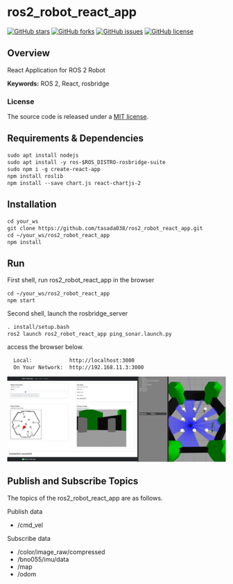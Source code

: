 # ros2_robot_react_app

[![GitHub stars](https://img.shields.io/github/stars/tasada038/ros2_robot_react_app.svg?style=social&label=Star&maxAge=2592000)](https://github.com/tasada038/ros2_robot_react_app/stargazers/)
[![GitHub forks](https://img.shields.io/github/forks/tasada038/ros2_robot_react_app.svg?style=social&label=Fork&maxAge=2592000)](https://github.com/tasada038/ros2_robot_react_app/network/)
[![GitHub issues](https://img.shields.io/github/issues/tasada038/ros2_robot_react_app.svg)](https://github.com/tasada038/ros2_robot_react_app/issues/)
[![GitHub license](https://img.shields.io/github/license/tasada038/ros2_robot_react_app.svg)](https://github.com/tasada038/ros2_robot_react_app/blob/master/LICENSE)

## Overview

React Application for ROS 2 Robot

**Keywords:** ROS 2, React, rosbridge

### License

The source code is released under a [MIT license](LICENSE).

## Requirements & Dependencies

```
sudo apt install nodejs
sudo apt install -y ros-$ROS_DISTRO-rosbridge-suite
sudo npm i -g create-react-app
npm install roslib
npm install --save chart.js react-chartjs-2
```

## Installation

```
cd your_ws
git clone https://github.com/tasada038/ros2_robot_react_app.git
cd ~/your_ws/ros2_robot_react_app
npm install
```

## Run

First shell, run ros2_robot_react_app in the browser
```
cd ~/your_ws/ros2_robot_react_app
npm start
```

Second shell, launch the rosbridge_server
```
. install/setup.bash
ros2 launch ros2_robot_react_app ping_sonar.launch.py
```

access the browser below.

```
  Local:            http://localhost:3000
  On Your Network:  http://192.168.11.3:3000
```

![React_ros2_app](./img/react_ros2_app.png)

## Publish and Subscribe Topics
The topics of the ros2_robot_react_app are as follows.

Publish data
- /cmd_vel

Subscribe data
- /color/image_raw/compressed
- /bno055/imu/data
- /map
- /odom